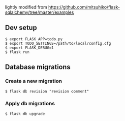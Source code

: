 lightly modified from https://github.com/mitsuhiko/flask-sqlalchemy/tree/master/examples

## Dev setup

    $ export FLASK_APP=todo.py
    $ export TODO_SETTINGS=/path/to/local/config.cfg
    $ export FLASK_DEBUG=1
    $ flask run

## Database migrations

### Create a new migration

    $ flask db revision "revision comment"

### Apply db migrations

    $ flask db upgrade
